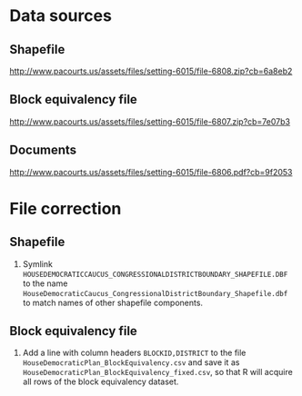 # Data sources
## Shapefile
http://www.pacourts.us/assets/files/setting-6015/file-6808.zip?cb=6a8eb2

## Block equivalency file
http://www.pacourts.us/assets/files/setting-6015/file-6807.zip?cb=7e07b3

## Documents
http://www.pacourts.us/assets/files/setting-6015/file-6806.pdf?cb=9f2053


# File correction
## Shapefile
1. Symlink `HOUSEDEMOCRATICCAUCUS_CONGRESSIONALDISTRICTBOUNDARY_SHAPEFILE.DBF` to the name `HouseDemocraticCaucus_CongressionalDistrictBoundary_Shapefile.dbf` to match names of other shapefile components.

## Block equivalency file
1. Add a line with column headers `BLOCKID,DISTRICT` to the file `HouseDemocraticPlan_BlockEquivalency.csv` and save it as `HouseDemocraticPlan_BlockEquivalency_fixed.csv`, so that R will acquire all rows of the block equivalency dataset.
